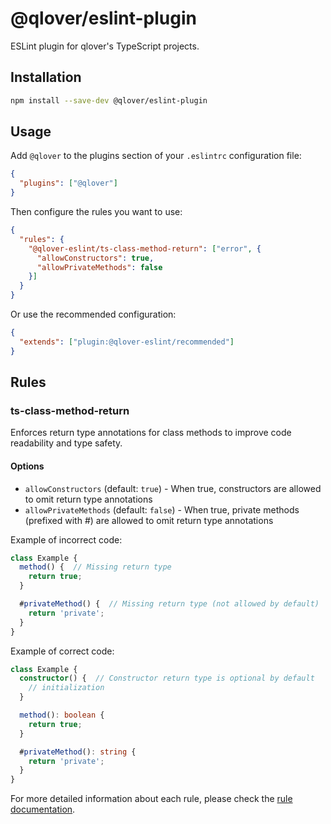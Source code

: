 # @qlover/eslint-plugin

ESLint plugin for qlover's TypeScript projects.

## Installation

```bash
npm install --save-dev @qlover/eslint-plugin
```

## Usage

Add `@qlover` to the plugins section of your `.eslintrc` configuration file:

```json
{
  "plugins": ["@qlover"]
}
```

Then configure the rules you want to use:

```json
{
  "rules": {
    "@qlover-eslint/ts-class-method-return": ["error", {
      "allowConstructors": true,
      "allowPrivateMethods": false
    }]
  }
}
```

Or use the recommended configuration:

```json
{
  "extends": ["plugin:@qlover-eslint/recommended"]
}
```

## Rules

### ts-class-method-return

Enforces return type annotations for class methods to improve code readability and type safety.

#### Options

- `allowConstructors` (default: `true`) - When true, constructors are allowed to omit return type annotations
- `allowPrivateMethods` (default: `false`) - When true, private methods (prefixed with #) are allowed to omit return type annotations

Example of incorrect code:

```typescript
class Example {
  method() {  // Missing return type
    return true;
  }

  #privateMethod() {  // Missing return type (not allowed by default)
    return 'private';
  }
}
```

Example of correct code:

```typescript
class Example {
  constructor() {  // Constructor return type is optional by default
    // initialization
  }

  method(): boolean {
    return true;
  }

  #privateMethod(): string {
    return 'private';
  }
}
```

For more detailed information about each rule, please check the [rule documentation](docs/rules/). 